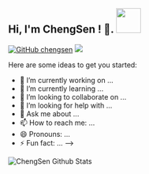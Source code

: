 <h2> Hi, I'm <a src="http://chengsen.ren">ChengSen</a> ! 👋. <img src="https://media.giphy.com/media/mGcNjsfWAjY5AEZNw6/giphy.gif" width="50"></h2>

[![GitHub chengsen](https://img.shields.io/github/followers/chengsen?label=follow&style=social)](https://github.com/chengsen)
![](https://visitor-badge.glitch.me/badge?page_id=chengsen)

Here are some ideas to get you started:

- 🔭 I’m currently working on ...
- 🌱 I’m currently learning ...
- 👯 I’m looking to collaborate on ...
- 🤔 I’m looking for help with ...
- 💬 Ask me about ...
- 📫 How to reach me: ...
- 😄 Pronouns: ...
- ⚡ Fun fact: ...
-->

![ChengSen Github Stats](https://github-readme-stats.vercel.app/api?username=chengsen&show_icons=true&title_color=FF847A&icon_color=FF847A&text_color=FF847A&bg_color=FFF9F9)
